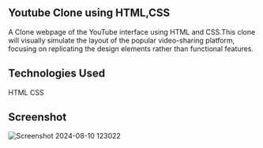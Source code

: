 
## Youtube Clone using HTML,CSS

A Clone webpage of the YouTube interface using HTML and CSS.This clone will visually simulate the layout of the popular video-sharing platform, focusing on replicating the design elements rather than functional features.


## Technologies Used
HTML
CSS

## Screenshot
![Screenshot 2024-08-10 123022](https://github.com/user-attachments/assets/6ddeb1cf-b35b-42b4-a435-4e839e679a4b)
